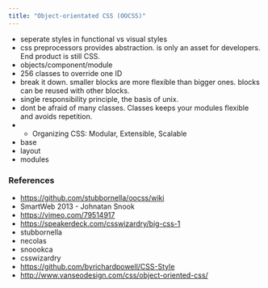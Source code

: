 ```yaml
---
title: "Object-orientated CSS (OOCSS)"
---
```


- seperate styles in functional vs visual styles
- css preprocessors provides abstraction. is only an asset for developers. End product is still  CSS.
- objects/component/module
- 256 classes to override one ID
- break it down. smaller blocks are more flexible than bigger ones. blocks can be reused with other blocks.
- single responsibility principle, the basis of unix.
- dont be afraid of many classes. Classes keeps your modules flexible and avoids repetition.
- - Organizing CSS: Modular, Extensible, Scalable
- base
- layout
- modules

### References

- https://github.com/stubbornella/oocss/wiki
- SmartWeb 2013 - Johnatan Snook
- https://vimeo.com/79514917
- https://speakerdeck.com/csswizardry/big-css-1
- stubbornella
- necolas
- snoookca
- csswizardry
- https://github.com/byrichardpowell/CSS-Style
- http://www.vanseodesign.com/css/object-oriented-css/
